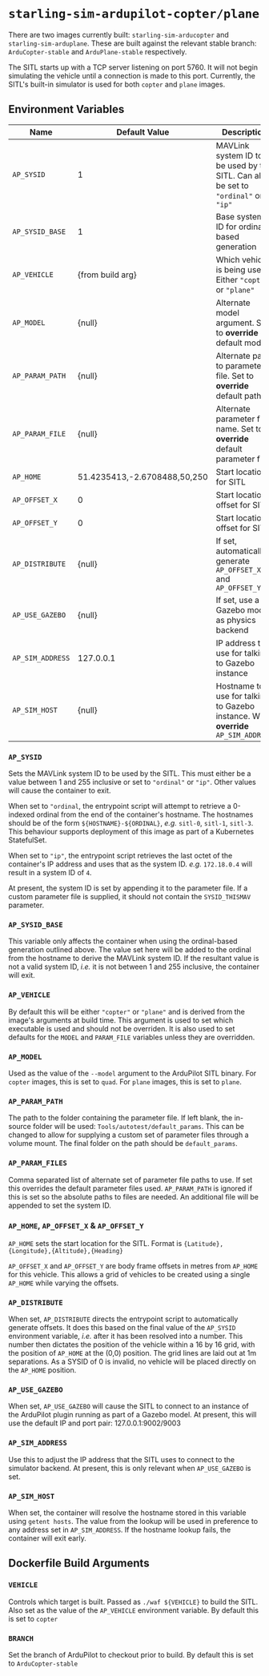 # `starling-sim-ardupilot-copter/plane`

There are two images currently built: `starling-sim-arducopter` and `starling-sim-arduplane`. These are built against
the relevant stable branch: `ArduCopter-stable` and `ArduPlane-stable` respectively.

The SITL starts up with a TCP server listening on port 5760. It will not begin simulating the vehicle until a connection
is made to this port. Currently, the SITL's built-in simulator is used for both `copter` and `plane` images.

## Environment Variables

Name                  | Default Value                | Description
----------------------|------------------------------|------------
`AP_SYSID`            | 1                            | MAVLink system ID to be used by the SITL. Can also be set to `"ordinal"` or `"ip"`
`AP_SYSID_BASE`       | 1                            | Base system ID for ordinal-based generation
`AP_VEHICLE`          | {from build arg}             | Which vehicle is being used. Either `"copter"` or `"plane"`
`AP_MODEL`            | {null}                       | Alternate model argument. Set to __override__ default model
`AP_PARAM_PATH`       | {null}                       | Alternate path to parameter file. Set to __override__ default path
`AP_PARAM_FILE`       | {null}                       | Alternate parameter file name. Set to __override__ default parameter file
`AP_HOME`             | 51.4235413,-2.6708488,50,250 | Start location for SITL
`AP_OFFSET_X`         | 0                            | Start location x offset for SITL
`AP_OFFSET_Y`         | 0                            | Start location y offset for SITL
`AP_DISTRIBUTE`       | {null}                       | If set, automatically generate `AP_OFFSET_X` and `AP_OFFSET_Y`
`AP_USE_GAZEBO`       | {null}                       | If set, use a Gazebo model as physics backend
`AP_SIM_ADDRESS`      | 127.0.0.1                    | IP address to use for talking to Gazebo instance
`AP_SIM_HOST`         | {null}                       | Hostname to use for talking to Gazebo instance. Will __override__ `AP_SIM_ADDRESS`

### `AP_SYSID`

Sets the MAVLink system ID to be used by the SITL. This must either be a value between 1 and 255 inclusive or set to
`"ordinal"` or `"ip"`. Other values will cause the container to exit.

When set to `"ordinal`, the entrypoint script will attempt to retrieve a 0-indexed ordinal from the end of the
container's hostname. The hostnames should be of the form `${HOSTNAME}-${ORDINAL}`, *e.g.* `sitl-0`, `sitl-1`, `sitl-3`.
This behaviour supports deployment of this image as part of a Kubernetes StatefulSet.

When set to `"ip"`, the entrypoint script retrieves the last octet of the container's IP address and uses that as the
system ID. *e.g.* `172.18.0.4` will result in a system ID of `4`.

At present, the system ID is set by appending it to the parameter file. If a custom parameter file is supplied, it
should not contain the `SYSID_THISMAV` parameter.

### `AP_SYSID_BASE`

This variable only affects the container when using the ordinal-based generation outlined above. The value set here will
be added to the ordinal from the hostname to derive the MAVLink system ID. If the resultant value is not a valid system
ID, *i.e.* it is not between 1 and 255 inclusive, the container will exit.

### `AP_VEHICLE`

By default this will be either `"copter"` or `"plane"` and is derived from the image's arguments at build time. This
argument is used to set which executable is used and should not be overriden. It is also used to set defaults for the
`MODEL` and `PARAM_FILE` variables unless they are overridden.

### `AP_MODEL`

Used as the value of the `--model` argument to the ArduPilot SITL binary. For `copter` images, this is set to `quad`.
For `plane` images, this is set to `plane`.

### `AP_PARAM_PATH`

The path to the folder containing the parameter file. If left blank, the in-source folder will be used:
`Tools/autotest/default_params`. This can be changed to allow for supplying a custom set of parameter files through a
volume mount. The final folder on the path should be `default_params`.

### `AP_PARAM_FILES`

Comma separated list of alternate set of parameter file paths to use. If set this overrides the default parameter files
used. `AP_PARAM_PATH` is ignored if this is set so the absolute paths to files are needed. An additional file will be
appended to set the system ID.

### `AP_HOME`, `AP_OFFSET_X` & `AP_OFFSET_Y`

`AP_HOME` sets the start location for the SITL. Format is `{Latitude},{Longitude},{Altitude},{Heading}`

`AP_OFFSET_X` and `AP_OFFSET_Y` are body frame offsets in metres from `AP_HOME` for this vehicle. This allows a grid
of vehicles to be created using a single `AP_HOME` while varying the offsets.

### `AP_DISTRIBUTE`

When set, `AP_DISTRIBUTE` directs the entrypoint script to automatically generate offsets. It does this based on the
final value of the `AP_SYSID` environment variable, *i.e.* after it has been resolved into a number. This number then
dictates the position of the vehicle within a 16 by 16 grid, with the position of `AP_HOME` at the (0,0) position. The
grid lines are laid out at 1m separations. As a SYSID of 0 is invalid, no vehicle will be placed directly on the
`AP_HOME` position.

### `AP_USE_GAZEBO`

When set, `AP_USE_GAZEBO` will cause the SITL to connect to an instance of the ArduPilot plugin running as part of a
Gazebo model. At present, this will use the default IP and port pair: 127.0.0.1:9002/9003

### `AP_SIM_ADDRESS`

Use this to adjust the IP address that the SITL uses to connect to the simulator backend. At present, this is only
relevant when `AP_USE_GAZEBO` is set.

### `AP_SIM_HOST`

When set, the container will resolve the hostname stored in this variable using `getent hosts`. The value from the
lookup will be used in preference to any address set in `AP_SIM_ADDRESS`. If the hostname lookup fails, the container
will exit early.

## Dockerfile Build Arguments

### `VEHICLE`

Controls which target is built. Passed as `./waf ${VEHICLE}` to build the SITL. Also set as the value of the
`AP_VEHICLE` environment variable. By default this is set to `copter`

### `BRANCH`

Set the branch of ArduPilot to checkout prior to build. By default this is set to `ArduCopter-stable`

